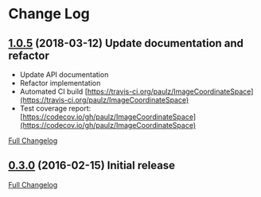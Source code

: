 # Change Log

## [1.0.5](https://github.com/paulz/ImageCoordinateSpace/tree/1.0.5) (2018-03-12) Update documentation and refactor

   * Update API documentation
   * Refactor implementation
   * Automated CI build [https://travis-ci.org/paulz/ImageCoordinateSpace](https://travis-ci.org/paulz/ImageCoordinateSpace)
   * Test coverage report: [https://codecov.io/gh/paulz/ImageCoordinateSpace](https://codecov.io/gh/paulz/ImageCoordinateSpace)

 
[Full Changelog](https://github.com/paulz/ImageCoordinateSpace/compare/1.0.4...1.0.5)

## [0.3.0](https://github.com/paulz/ImageCoordinateSpace/tree/0.3.0) (2016-02-15) Initial release
[Full Changelog](https://github.com/paulz/ImageCoordinateSpace/compare/0.2.0...0.3.0)
